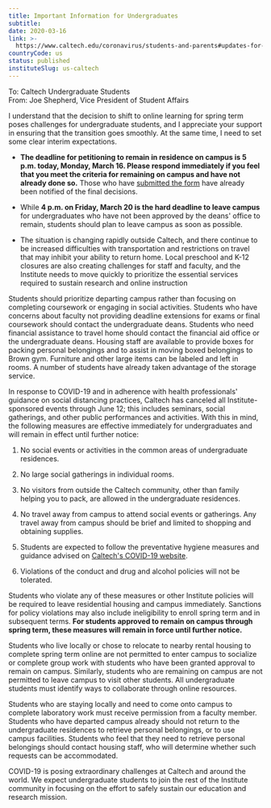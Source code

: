 ```yaml
---
title: Important Information for Undergraduates
subtitle: 
date: 2020-03-16
link: >-
  https://www.caltech.edu/coronavirus/students-and-parents#updates-for-students
countryCode: us
status: published
instituteSlug: us-caltech
---
```

To: Caltech Undergraduate Students  
From: Joe Shepherd, Vice President of Student Affairs

I understand that the decision to shift to online learning for spring term poses challenges for undergraduate students, and I appreciate your support in ensuring that the transition goes smoothly. At the same time, I need to set some clear interim expectations.

  *  **The deadline for petitioning to remain in residence on campus is 5 p.m. today, Monday, March 16. Please respond immediately if you feel that you meet the criteria for remaining on campus and have not already done so.** Those who have [submitted the form](https://deansoffice.wufoo.com/forms/petition-to-remain-on-campus/) have already been notified of the final decisions.  

  * While **4 p.m. on Friday, March 20 is the hard deadline to leave campus** for undergraduates who have not been approved by the deans' office to remain, students should plan to leave campus as soon as possible.  

  * The situation is changing rapidly outside Caltech, and there continue to be increased difficulties with transportation and restrictions on travel that may inhibit your ability to return home. Local preschool and K-12 closures are also creating challenges for staff and faculty, and the Institute needs to move quickly to prioritize the essential services required to sustain research and online instruction



Students should prioritize departing campus rather than focusing on completing coursework or engaging in social activities. Students who have concerns about faculty not providing deadline extensions for exams or final coursework should contact the undergraduate deans. Students who need financial assistance to travel home should contact the financial aid office or the undergraduate deans. Housing staff are available to provide boxes for packing personal belongings and to assist in moving boxed belongings to Brown gym. Furniture and other large items can be labeled and left in rooms. A number of students have already taken advantage of the storage service.  


In response to COVID-19 and in adherence with health professionals' guidance on social distancing practices, Caltech has canceled all Institute-sponsored events through June 12; this includes seminars, social gatherings, and other public performances and activities. With this in mind, the following measures are effective immediately for undergraduates and will remain in effect until further notice:

  1. No social events or activities in the common areas of undergraduate residences.  

  2. No large social gatherings in individual rooms.  

  3. No visitors from outside the Caltech community, other than family helping you to pack, are allowed in the undergraduate residences.  

  4. No travel away from campus to attend social events or gatherings. Any travel away from campus should be brief and limited to shopping and obtaining supplies.  

  5. Students are expected to follow the preventative hygiene measures and guidance advised on [Caltech's COVID-19 website](/coronavirus).  

  6. Violations of the conduct and drug and alcohol policies will not be tolerated.



Students who violate any of these measures or other Institute policies will be required to leave residential housing and campus immediately. Sanctions for policy violations may also include ineligibility to enroll spring term and in subsequent terms. **For students approved to remain on campus through spring term, these measures will remain in force until further notice.**  


Students who live locally or chose to relocate to nearby rental housing to complete spring term online are not permitted to enter campus to socialize or complete group work with students who have been granted approval to remain on campus. Similarly, students who are remaining on campus are not permitted to leave campus to visit other students. All undergraduate students must identify ways to collaborate through online resources.  


Students who are staying locally and need to come onto campus to complete laboratory work must receive permission from a faculty member. Students who have departed campus already should not return to the undergraduate residences to retrieve personal belongings, or to use campus facilities. Students who feel that they need to retrieve personal belongings should contact housing staff, who will determine whether such requests can be accommodated.  


COVID-19 is posing extraordinary challenges at Caltech and around the world. We expect undergraduate students to join the rest of the Institute community in focusing on the effort to safely sustain our education and research mission.
